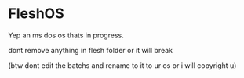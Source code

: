 # FleshOS
Yep an ms dos os thats in progress.





dont remove anything in flesh folder or it will break

(btw dont edit the batchs and rename to it to ur os or i will copyright u)
